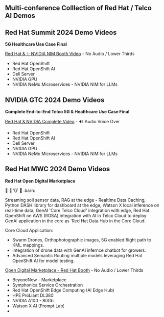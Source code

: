 ## Multi-conference Colllection of Red Hat / Telco AI Demos

## Red Hat Summit 2024 Demo Videos

**5G Healthcare Use Case Final**

[Red Hat & :sparkles: NVIDIA NIM Booth Video](https://www.youtube.com/watch?v=JTBvfeHUL3g) - No Audio / Lower Thirds

- Red Hat OpenShift
- Red Hat OpenShift AI
- Dell Server
- NVIDIA GPU
- NVIDIA NeMo Microservices - NVIDIA NIM for LLMs


## NVIDIA GTC 2024 Demo Videos


**Complete End-to-End Telco 5G & Healthcare Use Case Final**


[Red Hat & NVIDIA Complete Video](https://www.youtube.com/watch?v=iEL5FSmGY0M) - :loud_sound: Audio Voice Over

- Red Hat OpenShift
- Red Hat OpenShift AI
- Dell Server
- NVIDIA GPU
- NVIDIA NeMo Microservices - NVIDIA NIM for LLMs


## Red Hat MWC 2024 Demo Videos


**Red Hat Open Digital Marketplace**

:ear_of_rice: :sheep: :cow: :tractor: :barn:

Streaming soil sensor data, RAG at the edge - Realtime Data Caching, Python DASH library for dashboard at the edge, Watson X local inference on real-time data, GenAI 'Core Telco Cloud' integration with edge, Red Hat OpenShift on AWS (ROSA) integration with AI in Telco Cloud to deploy GenAI application in the core as 'Red Hat Data Hub in the Core Cloud.

Core Cloud Application:

- Swarm Drones, Orthophotographic images, 5G enabled flight path to KML mappings. 
- Integration of drone data with GenAI infernce chatbot for growers.
- Advanced Semantic Routing multiple models leveraging Red Hat OpenShift AI for model testing.


[Open Digital Marketplace - Red Hat Booth](https://www.youtube.com/watch?v=iEL5FSmGY0M) - No Audio / Lower Thirds

- BeyondNow - Marketplace
- Symphonica Service Orchestration
- Red Hat OpenShift Edge Computing (AI Edge Hub)
- HPE ProLiant DL380
- NVIDIA A100 - 80Gb
- Watson X AI (Prompt Lab)
- 





